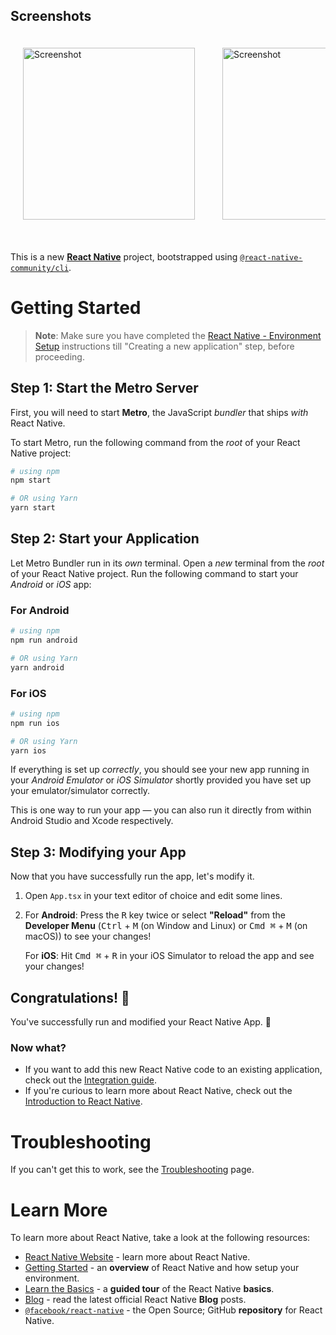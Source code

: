 ## Screenshots

<div style="overflow-x: auto; white-space: nowrap;">
  <img src="https://github.com/user-attachments/assets/6e47f5ab-7c5b-4e87-8d41-7d756f709412" alt="Screenshot" style="display: inline-block; margin: 20px; width: 275px;">
  <img src="https://github.com/user-attachments/assets/5a723fbc-0c6c-404c-9c1d-5cecf26b45d7" alt="Screenshot" style="display: inline-block; margin: 20px; width: 275px;">
  <img src="https://github.com/user-attachments/assets/7ca4fba4-95ea-49e0-8fb7-02685eb2ed79" alt="Screenshot" style="display: inline-block; margin: 20px; width: 275px;">
  <img src="https://github.com/user-attachments/assets/4b1fcd5f-1c39-40ed-9be3-a440564f2d4c" alt="Screenshot" style="display: inline-block; margin: 20px; width: 275px;">
  <img src="https://github.com/user-attachments/assets/6305d429-6de5-42d0-973c-e8fe91183cdd" alt="Screenshot" style="display: inline-block; margin: 20px; width: 275px;">
  <img src="https://github.com/user-attachments/assets/396fceb3-54b4-4ee5-b59d-1fe62c1d8e42" alt="Screenshot" style="display: inline-block; margin: 20px; width: 275px;">
  <img src="https://github.com/user-attachments/assets/78281430-0769-4c9e-9e3b-5b6daf4b45b7" alt="Screenshot" style="display: inline-block; margin: 20px; width: 275px;">
  <img src="https://github.com/user-attachments/assets/29d844a2-063a-4733-b263-ee7809e38aac" alt="Screenshot" style="display: inline-block; margin: 20px; width: 275px;">
  <img src="https://github.com/user-attachments/assets/08fef494-da5f-47d0-84f6-e1fe84d3bc72" alt="Screenshot" style="display: inline-block; margin: 20px; width: 275px;">
  <img src="https://github.com/user-attachments/assets/09c3386e-22a5-4ebf-8c52-56c70dd5f5a3" alt="Screenshot" style="display: inline-block; margin: 20px; width: 275px;">
  <img src="https://github.com/user-attachments/assets/55fddf58-2c16-416e-9a30-9a9783b50177" alt="Screenshot" style="display: inline-block; margin: 20px; width: 275px;">
  <img src="https://github.com/user-attachments/assets/c4c4014c-e092-4352-9113-8d3b23aec578" alt="Screenshot" style="display: inline-block; margin: 20px; width: 275px;">
  <img src="https://github.com/user-attachments/assets/dfd34948-72b8-44b4-8383-8942810746ed" alt="Screenshot" style="display: inline-block; margin: 20px; width: 275px;">
  <img src="https://github.com/user-attachments/assets/20ab3f37-5e4e-4121-b01c-db3415b1c3d7" alt="Screenshot" style="display: inline-block; margin: 20px; width: 275px;">
  <img src="https://github.com/user-attachments/assets/e1e676f1-2c65-4d48-b3c1-c535a4b0eefa" alt="Screenshot" style="display: inline-block; margin: 20px; width: 275px;">
  <img src="https://github.com/user-attachments/assets/8029673c-0f25-41a1-bafd-cfbdbab35b26" alt="Screenshot" style="display: inline-block; margin: 20px; width: 275px;">
  <img src="https://github.com/user-attachments/assets/d78ef362-c6d5-4bc6-a90d-e58e5e5dab9a" alt="Screenshot" style="display: inline-block; margin: 20px; width: 275px;">
  <img src="https://github.com/user-attachments/assets/a6a8a70f-4a12-43f8-849d-2192fbcfb54a" alt="Screenshot" style="display: inline-block; margin: 20px; width: 275px;">
  <br>
  <br>
</div>




This is a new [**React Native**](https://reactnative.dev) project, bootstrapped using [`@react-native-community/cli`](https://github.com/react-native-community/cli).

# Getting Started

>**Note**: Make sure you have completed the [React Native - Environment Setup](https://reactnative.dev/docs/environment-setup) instructions till "Creating a new application" step, before proceeding.

## Step 1: Start the Metro Server

First, you will need to start **Metro**, the JavaScript _bundler_ that ships _with_ React Native.

To start Metro, run the following command from the _root_ of your React Native project:

```bash
# using npm
npm start

# OR using Yarn
yarn start
```

## Step 2: Start your Application

Let Metro Bundler run in its _own_ terminal. Open a _new_ terminal from the _root_ of your React Native project. Run the following command to start your _Android_ or _iOS_ app:

### For Android

```bash
# using npm
npm run android

# OR using Yarn
yarn android
```

### For iOS

```bash
# using npm
npm run ios

# OR using Yarn
yarn ios
```

If everything is set up _correctly_, you should see your new app running in your _Android Emulator_ or _iOS Simulator_ shortly provided you have set up your emulator/simulator correctly.

This is one way to run your app — you can also run it directly from within Android Studio and Xcode respectively.

## Step 3: Modifying your App

Now that you have successfully run the app, let's modify it.

1. Open `App.tsx` in your text editor of choice and edit some lines.
2. For **Android**: Press the <kbd>R</kbd> key twice or select **"Reload"** from the **Developer Menu** (<kbd>Ctrl</kbd> + <kbd>M</kbd> (on Window and Linux) or <kbd>Cmd ⌘</kbd> + <kbd>M</kbd> (on macOS)) to see your changes!

   For **iOS**: Hit <kbd>Cmd ⌘</kbd> + <kbd>R</kbd> in your iOS Simulator to reload the app and see your changes!

## Congratulations! :tada:

You've successfully run and modified your React Native App. :partying_face:

### Now what?

- If you want to add this new React Native code to an existing application, check out the [Integration guide](https://reactnative.dev/docs/integration-with-existing-apps).
- If you're curious to learn more about React Native, check out the [Introduction to React Native](https://reactnative.dev/docs/getting-started).

# Troubleshooting

If you can't get this to work, see the [Troubleshooting](https://reactnative.dev/docs/troubleshooting) page.

# Learn More

To learn more about React Native, take a look at the following resources:

- [React Native Website](https://reactnative.dev) - learn more about React Native.
- [Getting Started](https://reactnative.dev/docs/environment-setup) - an **overview** of React Native and how setup your environment.
- [Learn the Basics](https://reactnative.dev/docs/getting-started) - a **guided tour** of the React Native **basics**.
- [Blog](https://reactnative.dev/blog) - read the latest official React Native **Blog** posts.
- [`@facebook/react-native`](https://github.com/facebook/react-native) - the Open Source; GitHub **repository** for React Native.
